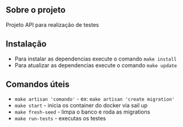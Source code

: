 ## Sobre o projeto

Projeto API para realização de testes

## Instalação

- Para instalar as dependencias execute o comando `make install`
- Para atualizar as dependencias execute o comando `make update`

## Comandos úteis

- `make artisan 'comando'` - ex: `make artisan 'create migration' `
- `make start` - inicia os container do docker via sail up
- `make fresh-seed` - limpa o banco e roda as migrations
- `make run-tests` - executas os testes
